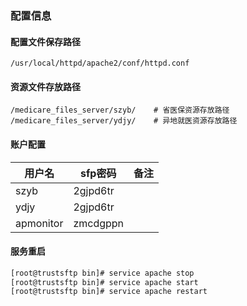 ### 配置信息

#### 配置文件保存路径

```
/usr/local/httpd/apache2/conf/httpd.conf
```

#### 资源文件存放路径

```
/medicare_files_server/szyb/    # 省医保资源存放路径
/medicare_files_server/ydjy/    # 异地就医资源存放路径
```

#### 账户配置

| 用户名    | sfp密码  | 备注 |
| --------- | -------- | ---- |
| szyb      | 2gjpd6tr |      |
| ydjy      | 2gjpd6tr |      |
| apmonitor | zmcdgppn |      |

####    服务重启

```sh
[root@trustsftp bin]# service apache stop
[root@trustsftp bin]# service apache start
[root@trustsftp bin]# service apache restart
```

